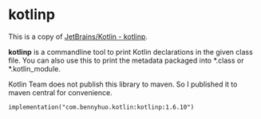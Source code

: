 # kotlinp

This is a copy of [JetBrains/Kotlin - kotlinp](https://github.com/JetBrains/kotlin/tree/master/libraries/tools/kotlinp). 

**kotlinp** is a commandline tool to print Kotlin declarations in the given class file. You can also use this to print the metadata packaged into *.class or *.kotlin_module.

Kotlin Team does not publish this library to maven. So I published it to maven central for convenience.

```
implementation("com.bennyhuo.kotlin:kotlinp:1.6.10")
```